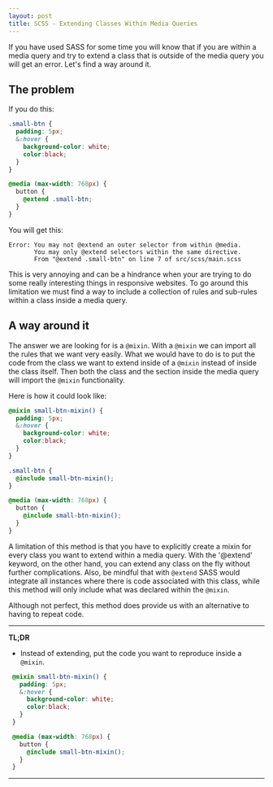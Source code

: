 ```yaml
---
layout: post
title: SCSS - Extending Classes Within Media Queries
---
```

If you have used SASS for some time you will know that if you are within a
media query and try to extend a class that is outside of the media query
you will get an error. Let's find a way around it.


## The problem

If you do this:

``` scss
.small-btn {
  padding: 5px;
  &:hover {
    background-color: white;
    color:black;
  }
}

@media (max-width: 768px) {
  button {
    @extend .small-btn;
  }
}
```

You will get this:

```
Error: You may not @extend an outer selector from within @media.
       You may only @extend selectors within the same directive.
       From "@extend .small-btn" on line 7 of src/scss/main.scss
```

This is very annoying and can be a hindrance when your are trying to do
some really interesting things in responsive websites. To go around this
limitation we must find a way to include a collection of rules and sub-rules
within a class inside a media query.

## A way around it

The answer we are looking for is a `@mixin`. With a `@mixin` we can import
all the rules that we want very easily. What we would have to do is to put
the code from the class we want to extend inside of a `@mixin` instead of
inside the class itself. Then both the class and the section inside the media
query will import the `@mixin` functionality.


Here is how it could look like:

``` scss
@mixin small-btn-mixin() {
  padding: 5px;
  &:hover {
    background-color: white;
    color:black;
  }
}

.small-btn {
  @include small-btn-mixin();
}

@media (max-width: 768px) {
  button {
    @include small-btn-mixin();
  }
}
```

A limitation of this method is that you have to explicitly create a mixin for
every class you want to extend within a media query.  With the '@extend' keyword,
on the other hand, you can extend any class on the fly without further
complications. Also, be mindful that with
`@extend` SASS would integrate all instances where there is code associated with
this class, while this method will only include what was declared within the
`@mixin`.


Although not perfect, this method does provide us with an alternative
to having to repeat code.

---
**TL;DR**

- Instead of extending, put the code you want to reproduce inside a `@mixin`.

``` scss
 @mixin small-btn-mixin() {
   padding: 5px;
   &:hover {
     background-color: white;
     color:black;
   }
 }

 @media (max-width: 768px) {
   button {
     @include small-btn-mixin();
   }
 }
```

---
